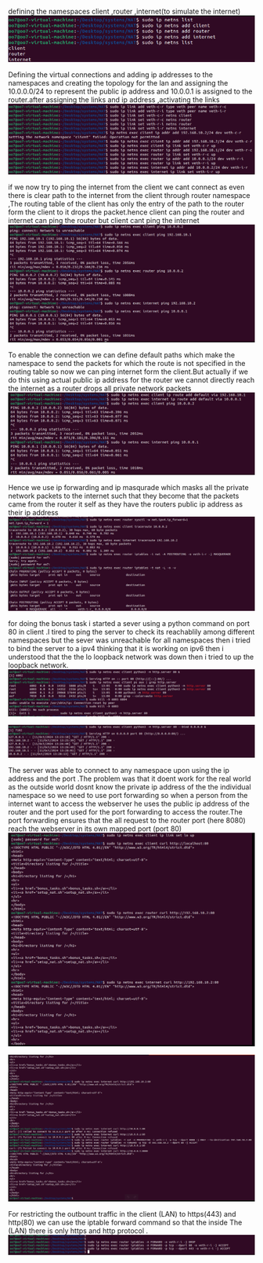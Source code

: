  defining the namespaces client ,router ,internet(to simulate the internet)
![alt text](image.png)

Defining the virtual connections and adding ip addresses to the namespaces and creating the topology for the lan and assigning the 10.0.0.0/24 to represent the public ip address and 10.0.0.1 is assigned to the router.after assigning the links and ip address ,activating the links
![alt text](image-1.png)

if we now try to ping the internet from the client we cant connect as even there is clear path to the internet from the client through router namespace ,The routing table of the client has only the entry of the path to the router form the client to it drops the packet.hence client can ping the router and internet can ping the router but client cant ping the internet
![alt text](image-2.png)

To enable the connection we can define default paths which make the namespace to send the packets for which the route is not specified in the routing table so now we can ping internet form the client.But actually if we do this using actual public ip address for the router we cannot directly reach the internet as a router drops all private network packets 
![alt text](image-3.png)

Hence we use ip forwarding and ip masqurade which masks all the private network packets to the internet such that they become that the packets came from the router it self as they have the routers public ip address as their ip address
![alt text](image-4.png)

for doing the bonus task i started a sever using a python command on port 80 in client .I tired to ping the server to check its reachablily among different namespaces but the sever was unreachable for all namespaces then i tried to bind the server to a ipv4 thinking that it is working on ipv6 then i understood that the the lo loopback network was down then i tried to up the loopback network. 
![alt text](image-8.png)


![alt text](image-9.png)

The server was able to connect to any namespace upon using the ip address and the port .The problem was that it doent work for the real world as the outside world dosnt know the private ip address of the the individual namespace so we need to use port forwarding so when a person from the internet  want to access the webserver he uses the public ip address of the router and the port used for the port forwarding to access the router.The port forwarding ensures that the all request to the router port (here 8080) reach the webserver in its own mapped port (port 80)
![alt text](image-5.png)


![alt text](image-6.png)

For restricting the outbount traffic in the client (LAN)  to https(443) and http(80) we can use the iptable forward command so that the inside The (LAN) there is only https and http protocol .
![alt text](image-7.png)